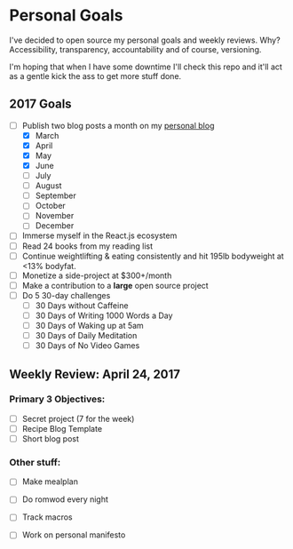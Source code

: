 # Personal Goals

I've decided to open source my personal goals and weekly reviews. Why? Accessibility, transparency, accountability and of course, versioning.

I'm hoping that when I have some downtime I'll check this repo and it'll act as a gentle kick the ass to get more stuff done.

## 2017 Goals

- [ ] Publish two blog posts a month on my [personal blog](https://cressler.io)
    - [X] March
    - [X] April
    - [X] May
    - [X] June
    - [ ] July
    - [ ] August
    - [ ] September
    - [ ] October
    - [ ] November
    - [ ] December
- [ ] Immerse myself in the React.js ecosystem
- [ ] Read 24 books from my reading list
- [ ] Continue weightlifting & eating consistently and hit 195lb bodyweight at <13% bodyfat.
- [ ] Monetize a side-project at $300+/month
- [ ] Make a contribution to a **large** open source project
- [ ] Do 5 30-day challenges
  - [ ] 30 Days without Caffeine
  - [ ] 30 Days of Writing 1000 Words a Day
  - [ ] 30 Days of Waking up at 5am
  - [ ] 30 Days of Daily Meditation
  - [ ] 30 Days of No Video Games

## Weekly Review: April 24, 2017

### Primary 3 Objectives:
- [ ] Secret project (7 for the week)
- [ ] Recipe Blog Template
- [ ] Short blog post

### Other stuff:
- [ ] Make mealplan
- [ ] Do romwod every night
- [ ] Track macros
- [ ] Work on personal manifesto

